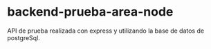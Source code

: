 # backend-prueba-area-node
API de prueba realizada con express y utilizando la base de datos de postgreSql.
